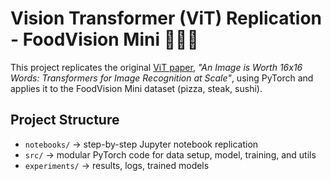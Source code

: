 # Vision Transformer (ViT) Replication - FoodVision Mini 🍕🥩🍣

This project replicates the original [ViT paper](https://arxiv.org/abs/2010.11929), 
*"An Image is Worth 16x16 Words: Transformers for Image Recognition at Scale"*, 
using PyTorch and applies it to the FoodVision Mini dataset (pizza, steak, sushi).

## Project Structure
- `notebooks/` → step-by-step Jupyter notebook replication
- `src/` → modular PyTorch code for data setup, model, training, and utils
- `experiments/` → results, logs, trained models
